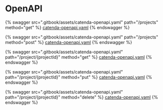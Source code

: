 # OpenAPI

{% swagger src=".gitbook/assets/catenda-openapi.yaml" path="/projects" method="get" %}
[catenda-openapi.yaml](.gitbook/assets/catenda-openapi.yaml)
{% endswagger %}

{% swagger src=".gitbook/assets/catenda-openapi.yaml" path="/projects" method="post" %}
[catenda-openapi.yaml](.gitbook/assets/catenda-openapi.yaml)
{% endswagger %}

{% swagger src=".gitbook/assets/catenda-openapi.yaml" path="/project/{projectId}" method="get" %}
[catenda-openapi.yaml](.gitbook/assets/catenda-openapi.yaml)
{% endswagger %}

{% swagger src=".gitbook/assets/catenda-openapi.yaml" path="/project/{projectId}" method="put" %}
[catenda-openapi.yaml](.gitbook/assets/catenda-openapi.yaml)
{% endswagger %}

{% swagger src=".gitbook/assets/catenda-openapi.yaml" path="/project/{projectId}" method="delete" %}
[catenda-openapi.yaml](.gitbook/assets/catenda-openapi.yaml)
{% endswagger %}
